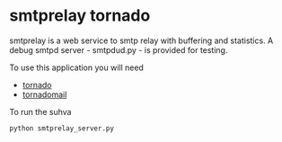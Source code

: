 smtprelay tornado
================

smtprelay is a web service to smtp relay
with buffering and statistics. A debug
smtpd server - smtpdud.py - is provided
for testing.

To use this application you will need

 * [tornado](http://www.tornadoweb.org/)
 * [tornadomail](https://github.com/equeny/tornadomail)

To run the suhva

    python smtprelay_server.py
